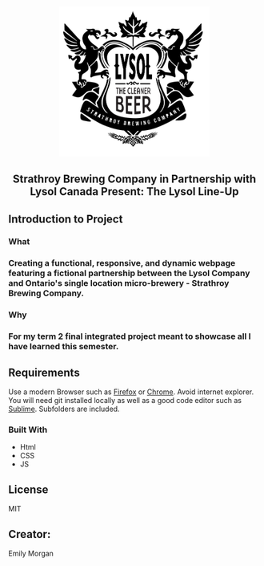 <div align="center">
  <img src="images/logo_black.svg" alt="logo" width="300">
  <h2>Strathroy Brewing Company in Partnership with Lysol Canada Present: The Lysol Line-Up<h2>
</div>

## Introduction to Project
<h3>What<h3>
Creating a functional, responsive, and dynamic webpage featuring a fictional partnership between the Lysol Company and Ontario's single location micro-brewery - Strathroy Brewing Company.
<br>
<h3>Why<h3>
For my term 2 final integrated project meant to showcase all I have learned this semester.

## Requirements
Use a modern Browser such as [Firefox](https://www.mozilla.org/en-CA/firefox/new/) or [Chrome](https://www.google.ca/chrome/?brand=CHBD&gclsrc=aw.ds&&gclid=CjwKCAjw29vsBRAuEiwA9s-0B6zIdw5_qV4ETvbcN4042nlkfk9YggWT_DI1vM4UH4vWB2I0pdWUdhoCBWoQAvD_BwE). Avoid internet explorer. You will need git installed locally as well as a good code editor such as [Sublime](https://www.sublimetext.com). Subfolders are included.


### Built With
<ul>

   <li>Html</li>

   <li>CSS</li>

   <li>JS</li>

</ul>

## License
MIT

## Creator:
Emily Morgan
